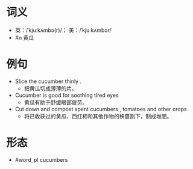 # 词义
- 英：/ˈkjuːkʌmbə(r)/； 美：/ˈkjuːkʌmbər/
- #n 黄瓜
# 例句
- Slice the cucumber thinly .
	- 把黄瓜切成薄薄的片。
- Cucumber is good for soothing tired eyes
	- 黄瓜有助于舒缓眼部疲劳。
- Cut down and compost spent cucumbers , tomatoes and other crops
	- 将已收获过的黄瓜、西红柿和其他作物的秧蔓割下，制成堆肥。
# 形态
- #word_pl cucumbers

